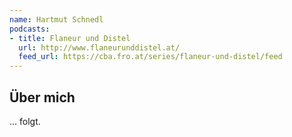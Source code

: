 ```yaml
---
name: Hartmut Schnedl
podcasts:
- title: Flaneur und Distel
  url: http://www.flaneurunddistel.at/
  feed_url: https://cba.fro.at/series/flaneur-und-distel/feed
---
```


## Über mich

... folgt.